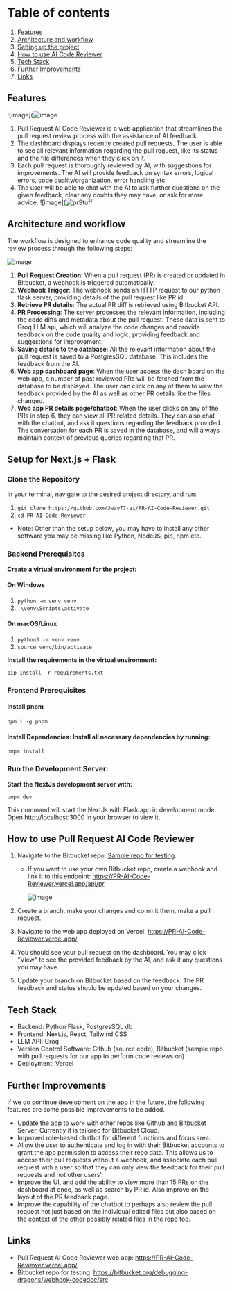 # Table of contents
1. [Features](#features)
2. [Architecture and workflow](#workflow)
3. [Setting up the project](#setup)
4. [How to use AI Code Reviewer](#testing)
5. [Tech Stack](#stack)
6. [Further Improvements](#improvements)
7. [Links](#links)

## Features <a name="features"></a>
![image](![image](https://github.com/user-attachments/assets/43dca0f9-717a-4d52-b261-ab0cdc68069d)

1. Pull Request AI Code Reviewer is a web application that streamlines the pull request review process with the assistance of AI feedback.
2. The dashboard displays recently created pull requests. The user is able to see all relevant information regarding the pull request, like its status and the file differences when they click on it.
3. Each pull request is thoroughly reviewed by AI, with suggestions for improvements. The AI will provide feedback on syntax errors, logical errors, code quality/organization, error handling etc.
4. The user will be able to chat with the AI to ask further questions on the given feedback, clear any doubts they may have, or ask for more advice.
![image](![prStuff](https://github.com/user-attachments/assets/1846b105-38bd-4713-9539-c4f789684610)

## Architecture and workflow <a name="workflow"></a>
The workflow is designed to enhance code quality and streamline the review process through the following steps: 

![image](https://github.com/user-attachments/assets/ee51aec0-3286-4b57-88f1-63ac1109dffb)

1. **Pull Request Creation**: When a pull request (PR) is created or updated in Bitbucket, a webhook is triggered automatically.
2. **Webhook Trigger**: The webhook sends an HTTP request to our python flask server, providing details of the pull request like PR id.
3. **Retrieve PR details**: The actual PR diff is retrieved using Bitbucket API.
4. **PR Processing**: The server processes the relevant information, including the code diffs and metadata about the pull request. These data is sent to Groq LLM api, which will analyze the code changes and provide feedback on the code quality and logic, providing feedback and suggestions for improvement.
5. **Saving details to the database**: All the relevant information about the pull request is saved to a PostgresSQL database. This includes the feedback from the AI.
6. **Web app dashboard page**: When the user access the dash board on the web app, a number of past reviewed PRs will be fetched from the database to be displayed. The user can click on any of them to view the feedback provided by the AI as well as other PR details like the files changed.
7. **Web app PR details page/chatbot**: When the user clicks on any of the PRs in step 6, they can view all PR related details. They can also chat with the chatbot, and ask it questions regarding the feedback provided. The conversation for each PR is saved in the database, and will always maintain context of previous queries regarding that PR.

## Setup for Next.js + Flask <a name="setup"></a>
### Clone the Repository
In your terminal, navigate to the desired project directory, and run:
1. ```git clone https://github.com/Jway77-ai/PR-AI-Code-Reviewer.git```
2. ```cd PR-AI-Code-Reviewer```
* Note: Other than the setup below, you may have to install any other software you may be missing like Python, NodeJS, pip, npm etc.

### Backend Prerequisites
**Create a virtual environment for the project:**
#### On Windows
1. ```python -m venv venv```
2. ```.\venv\Scripts\activate```
#### On macOS/Linux
1. ```python3 -m venv venv```
2. ```source venv/bin/activate```

**Install the requirements in the virtual environment:**

```pip install -r requirements.txt```

### Frontend Prerequisites
#### Install pnpm
```npm i -g pnpm```

#### Install Dependencies: Install all necessary dependencies by running:
```pnpm install```

### Run the Development Server: 
**Start the NextJs development server with:**

```pnpm dev```

This command will start the NextJs with Flask app in development mode. Open http://localhost:3000 in your browser to view it.

## How to use Pull Request AI Code Reviewer <a name="testing"></a>
1. Navigate to the Bitbucket repo. [Sample repo for testing](https://bitbucket.org/debugging-dragons/webhook-codedoc/src/main/).
    - If you want to use your own Bitbucket repo, create a webhook and link it to this endpoint: https://PR-AI-Code-Reviewer.vercel.app/api/pr

       ![image](https://github.com/user-attachments/assets/332bb488-92b3-4246-96e6-1caf0372d5dc)

3. Create a branch, make your changes and commit them, make a pull request.
4. Navigate to the web app deployed on Vercel: https://PR-AI-Code-Reviewer.vercel.app/
5. You should see your pull request on the dashboard. You may click "View" to see the provided feedback by the AI, and ask it any questions you may have.
6. Update your branch on Bitbucket based on the feedback. The PR feedback and status should be updated based on your changes.

## Tech Stack <a name="stack"></a>
- Backend: Python Flask, PostgresSQL db
- Frontend: Next.js, React, Tailwind CSS
- LLM API: Groq
- Version Control Software: Github (source code), Bitbucket (sample repo with pull requests for our app to perform code reviews on)
- Deployment: Vercel

## Further Improvements <a name="improvements"></a>
If we do continue development on the app in the future, the following features are some possible improvements to be added.
- Update the app to work with other repos like Github and Bitbucket Server. Currently it is tailored for Bitbucket Cloud.
- Improved role-based chatbot for different functions and focus area.
- Allow the user to authenticate and log in with their Bitbucket accounts to grant the app permission to access their repo data. This allows us to access their pull requests without a webhook, and associate each pull request with a user so that they can only view the feedback for their pull requests and not other users'.
- Improve the UI, and add the ability to view more than 15 PRs on the dashboard at once, as well as search by PR id. Also improve on the layout of the PR feedback page.
- Improve the capability of the chatbot to perhaps also review the pull request not just based on the individual edited files but also based on the context of the other possibly related files in the repo too.

## Links <a name="links"></a>
- Pull Request AI Code Reviewer web app: https://PR-AI-Code-Reviewer.vercel.app/
- Bitbucket repo for testing: https://bitbucket.org/debugging-dragons/webhook-codedoc/src
